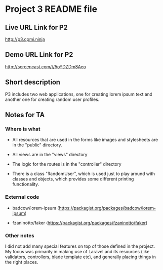 Project 3 README file
=====================

Live URL Link for P2 
--------------------
http://p3.cpmi.ninja

Demo URL Link for P2
--------------------
http://screencast.com/t/5oYDZDm8Aeo

Short description
-----------------
P3 includes two web applications, one for creating lorem ipsum text and another
one for creating random user profiles.

Notes for TA
------------

### Where is what

* All resources that are used in the forms like images and stylesheets are in the 
"public" directory.

* All views are in the "views" directory

* The logic for the routes is in the "controller" directory

* There is a class "RandomUser", which is used just to play around with classes 
and objects, which provides some different printing functionality.

### External code

* badcow/lorem-ipsum (https://packagist.org/packages/badcow/lorem-ipsum)

* fzaninotto/faker (https://packagist.org/packages/fzaninotto/faker)

### Other notes

I did not add many special features on top of those defined in the project. My 
focus was primarily in making use of Laravel and its resources (like validators,
controllers, blade template etc), and generally placing things in the right 
places.

